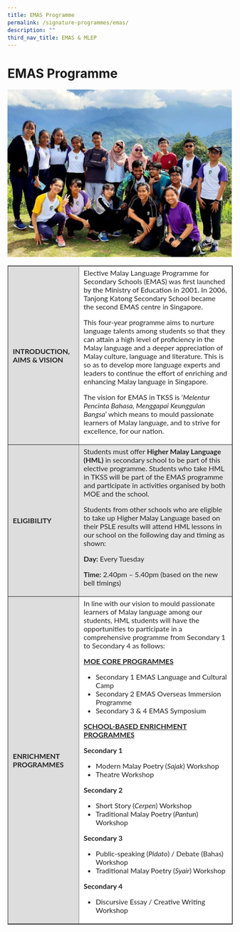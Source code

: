 ```yaml
---
title: EMAS Programme
permalink: /signature-programmes/emas/
description: ""
third_nav_title: EMAS & MLEP
---
```

# EMAS Programme
![](/images/Signature%20Programmes/EMAS%20&amp;%20MLEP/EMAS%202018%20-%20above%20table.jpeg)

<table border="1" style="box-sizing: inherit; border-collapse: collapse; border-spacing: 0px; max-width: 100%; color: rgb(34, 34, 34); font-family: Lato, sans-serif; font-size: 16px; font-style: normal; font-variant-ligatures: normal; font-variant-caps: normal; font-weight: 400; letter-spacing: normal; orphans: 2; text-align: start; text-transform: none; white-space: normal; widows: 2; word-spacing: 0px; -webkit-text-stroke-width: 0px; text-decoration-thickness: initial; text-decoration-style: initial; text-decoration-color: initial;"><tbody style="box-sizing: inherit;"><tr style="box-sizing: inherit; background: rgb(255, 255, 255);"><td id="td01" bgcolor="#dddddd" style="box-sizing: inherit; padding: 5px 10px;"><strong style="box-sizing: inherit; font-weight: bold;">INTRODUCTION, AIMS &amp; VISION</strong></td><td id="td01" style="box-sizing: inherit; padding: 5px 10px;">Elective Malay Language Programme for Secondary Schools (EMAS) was first launched by the Ministry of Education in 2001. In 2006, Tanjong Katong Secondary School became the second EMAS centre in Singapore.<p style="box-sizing: inherit; font-size: 1em;"></p><p style="box-sizing: inherit; font-size: 1em;">This four-year programme aims to nurture language talents among students so that they can attain a high level of proficiency in the Malay language and a deeper appreciation of Malay culture, language and literature. This is so as to develop more language experts and leaders to continue the effort of enriching and enhancing Malay language in Singapore.</p><p style="box-sizing: inherit; font-size: 1em;">The vision for EMAS in TKSS is ‘<em style="box-sizing: inherit;">Melentur Pencinta Bahasa, Menggapai Keunggulan Bangsa</em>’ which means to mould passionate learners of Malay language, and to strive for excellence, for our nation.</p></td></tr><tr style="box-sizing: inherit; background: rgb(230, 230, 230);"><td id="td01" bgcolor="#dddddd" style="box-sizing: inherit; padding: 5px 10px;"><strong style="box-sizing: inherit; font-weight: bold;">ELIGIBILITY</strong></td><td id="td01" style="box-sizing: inherit; padding: 5px 10px;">Students must offer<span>&nbsp;</span><strong style="box-sizing: inherit; font-weight: bold;">Higher Malay Language (HML)</strong><span>&nbsp;</span>in secondary school to be part of this elective programme. Students who take HML in TKSS will be part of the EMAS programme and participate in activities organised by both MOE and the school.<p style="box-sizing: inherit; font-size: 1em;"></p><p style="box-sizing: inherit; font-size: 1em;">Students from other schools who are eligible to take up Higher Malay Language based on their PSLE results will attend HML lessons in our school on the following day and timing as shown:</p><p style="box-sizing: inherit; font-size: 1em;"><strong style="box-sizing: inherit; font-weight: bold;">Day:</strong><span>&nbsp;</span>Every Tuesday</p><p style="box-sizing: inherit; font-size: 1em;"><strong style="box-sizing: inherit; font-weight: bold;">Time:</strong><span>&nbsp;</span>2.40pm – 5.40pm (based on the new bell timings)</p></td></tr><tr style="box-sizing: inherit; background: rgb(255, 255, 255);"><td id="td01" bgcolor="#dddddd" style="box-sizing: inherit; padding: 5px 10px;"><strong style="box-sizing: inherit; font-weight: bold;">ENRICHMENT PROGRAMMES</strong></td><td id="td01" style="box-sizing: inherit; padding: 5px 10px;">In line with our vision to mould passionate learners of Malay language among our students, HML students will have the opportunities to participate in a comprehensive programme from Secondary 1 to Secondary 4 as follows:<p style="box-sizing: inherit; font-size: 1em;"></p><p style="box-sizing: inherit; font-size: 1em;"><strong style="box-sizing: inherit; font-weight: bold;"><u style="box-sizing: inherit;">MOE CORE PROGRAMMES</u></strong></p><ul style="box-sizing: inherit;"><li style="box-sizing: inherit;">Secondary 1 EMAS Language and Cultural Camp</li><li style="box-sizing: inherit;">Secondary 2 EMAS Overseas Immersion Programme</li><li style="box-sizing: inherit;">Secondary 3 &amp; 4 EMAS Symposium</li></ul><p style="box-sizing: inherit; font-size: 1em;"><strong style="box-sizing: inherit; font-weight: bold;"><u style="box-sizing: inherit;">SCHOOL-BASED ENRICHMENT PROGRAMMES</u></strong></p><p style="box-sizing: inherit; font-size: 1em;"><strong style="box-sizing: inherit; font-weight: bold;">Secondary 1</strong></p><ul style="box-sizing: inherit;"><li style="box-sizing: inherit;">Modern Malay Poetry (<em style="box-sizing: inherit;">Sajak</em>) Workshop</li><li style="box-sizing: inherit;">Theatre Workshop</li></ul><p style="box-sizing: inherit; font-size: 1em;"><strong style="box-sizing: inherit; font-weight: bold;">Secondary 2</strong></p><ul style="box-sizing: inherit;"><li style="box-sizing: inherit;">Short Story (<em style="box-sizing: inherit;">Cerpen</em>) Workshop</li><li style="box-sizing: inherit;">Traditional Malay Poetry (<em style="box-sizing: inherit;">Pantun</em>) Workshop</li></ul><p style="box-sizing: inherit; font-size: 1em;"><strong style="box-sizing: inherit; font-weight: bold;">Secondary 3</strong></p><ul style="box-sizing: inherit;"><li style="box-sizing: inherit;">Public-speaking (<em style="box-sizing: inherit;">Pidato</em>) / Debate (Bahas) Workshop</li><li style="box-sizing: inherit;">Traditional Malay Poetry (<em style="box-sizing: inherit;">Syair</em>) Workshop</li></ul><p style="box-sizing: inherit; font-size: 1em;"><strong style="box-sizing: inherit; font-weight: bold;">Secondary 4</strong></p><ul style="box-sizing: inherit;"><li style="box-sizing: inherit;"><span style="box-sizing: inherit; font-family: inherit; font-size: inherit;">Discursive Essay / Creative Writing Workshop</span></li></ul></td></tr></tbody></table>